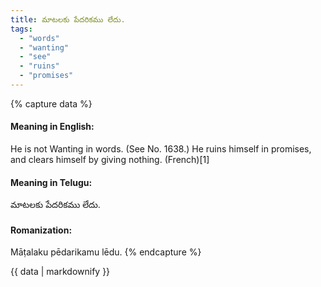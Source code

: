 ```yaml
---
title: మాటలకు పేదరికము లేదు.
tags:
  - "words"
  - "wanting"
  - "see"
  - "ruins"
  - "promises"
---
```


{% capture data %}
#### Meaning in English:
He is not Wanting in words.
(See No. 1638.)
He ruins himself in promises, and clears himself by giving nothing. (French)[1]

#### Meaning in Telugu:
మాటలకు పేదరికము లేదు.

#### Romanization:
Māṭalaku pēdarikamu lēdu.
{% endcapture %}

{{ data | markdownify }}

